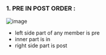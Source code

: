 ### 1. PRE IN POST ORDER : 
![image](https://user-images.githubusercontent.com/77919644/124809883-44ea2100-df7e-11eb-9e8d-7af9f3e03da5.png)
* left side part of any member is pre
* inner part is in
* right side part is post
